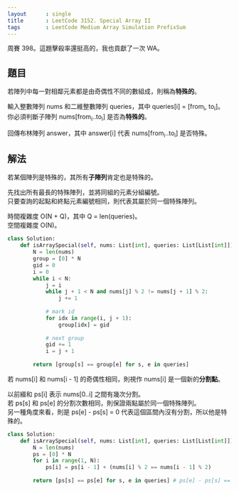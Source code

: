 ```yaml
---
layout      : single
title       : LeetCode 3152. Special Array II
tags        : LeetCode Medium Array Simulation PrefixSum
---
```

周賽 398。這題擊殺率還挺高的，我也貢獻了一次 WA。  

## 題目

若陣列中每一對相鄰元素都是由奇偶性不同的數組成，則稱為**特殊的**。  

輸入整數陣列 nums 和二維整數陣列 queries，其中 queries[i] = [from<sub>i</sub>, to<sub>i</sub>]。  
你必須判斷子陣列 nums[from<sub>i</sub>..to<sub>i</sub>] 是否為**特殊的**。  

回傳布林陣列 answer，其中 answer[i] 代表 nums[from<sub>i</sub>..to<sub>i</sub>] 是否特殊。  

## 解法

若某個陣列是特殊的，其所有**子陣列**肯定也是特殊的。  

先找出所有最長的特殊陣列，並將同組的元素分組編號。  
只要查詢的起點和終點元素編號相同，則代表其屬於同一個特殊陣列。  

時間複雜度 O(N + Q)，其中 Q = len(queries)。  
空間複雜度 O(N)。  

```python
class Solution:
    def isArraySpecial(self, nums: List[int], queries: List[List[int]]) -> List[bool]:
        N = len(nums)
        group = [0] * N
        gid = 0
        i = 0
        while i < N:
            j = i
            while j + 1 < N and nums[j] % 2 != nums[j + 1] % 2:
                j += 1
                
            # mark id 
            for idx in range(i, j + 1):
                group[idx] = gid
                
            # next group
            gid += 1
            i = j + 1
            
        return [group[s] == group[e] for s, e in queries]
```

若 nums[i] 和 nums[i - 1] 的奇偶性相同，則視作 nums[i] 是一個新的**分割點**。  

以前綴和 ps[i] 表示 nums[0..i] 之間有幾次分割。  
若 ps[s] 和 ps[e] 的分割次數相同，則保證兩點屬於同一個特殊陣列。  
另一種角度來看，則是 ps[e] - ps[s] = 0 代表這個區間內沒有分割，所以他是特殊的。  

```python
class Solution:
    def isArraySpecial(self, nums: List[int], queries: List[List[int]]) -> List[bool]:
        N = len(nums)
        ps = [0] * N
        for i in range(1, N):
            ps[i] = ps[i - 1] + (nums[i] % 2 == nums[i - 1] % 2)
        
        return [ps[s] == ps[e] for s, e in queries] # ps[e] - ps[s] == 0
```
